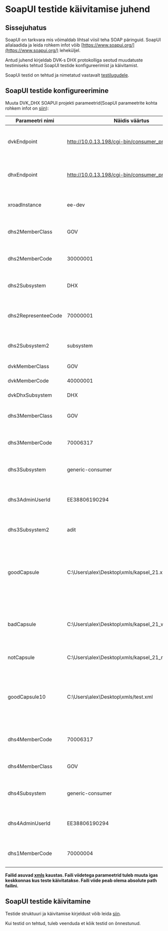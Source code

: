 # SoapUI testide käivitamise juhend

## Sissejuhatus

SoapUI on tarkvara mis võimaldab lihtsal viisil teha SOAP päringuid. SoapUI allalaadida ja leida rohkem infot võib [https://www.soapui.org/](https://www.soapui.org/) leheküljel.

Antud juhend kirjeldab DVK-s DHX protokolliga seotud muudatuste testimiseks tehtud SoapUI testide konfigureerimist ja käivitamist. 

SoapUi testid on tehtud ja nimetatud vastavalt [testilugudele](../dvk_dhx_testilod.md).

## SoapUI testide konfigureerimine

Muuta DVK_DHX SOAPUI projekti parameetrid(SoapUI parameetrite kohta rohkem infot on [siin](https://www.soapui.org/functional-testing/properties/working-with-properties.html)):


| Parameetri nimi | Näidis väärtus | Kommentaar |
|-------|----------|----------------|
| dvkEndpoint | http://10.0.13.198/cgi-bin/consumer_proxy  | endpoint kuhu tuleb saata DVK päringud. Tavaliselt turvaserveri aadress. |
| dhxEndpoint | http://10.0.13.198/cgi-bin/consumer_proxy  | endpoint kuhu tuleb saata DHX päringud. Tavaliselt turvaserveri aadress. |
| xroadInstance | ee-dev | SOAP headeri Xtee parameetri xroadInstance väärtus |
| dhs2MemberClass | GOV | testilugudes kirjeldatud DHS2 Xtee liikme memberClass |
| dhs2MemberCode | 30000001 | testilugudes kirjeldatud DHS2 Xtee liikme memberCode |
| dhs2Subsystem | DHX | testilugudes kirjeldatud DHS2 Xtee liikme subsystemCode |
| dhs2RepresenteeCode | 70000001 | testilugudes kirjeldatud DHS2 Xtee liikme vahendatava registrikood |
| dhs2Subsystem2 | subsystem |  testilugudes kirjeldatud DHS2 Xtee liikme alamsüsteemi nimi |
| dvkMemberClass | GOV | DVK Xtee liikme memberClass |
| dvkMemberCode | 40000001 | DVK Xtee liikme memberCode |
| dvkDhxSubsystem | DHX | DVK Xtee liikme subsystemCode |
| dhs3MemberClass | GOV | testilugudes kirjeldatud DHS3 Xtee liikme memberClass |
| dhs3MemberCode | 70006317 | testilugudes kirjeldatud DHS3 Xtee liikme memberCode |
| dhs3Subsystem | generic-consumer | testilugudes kirjeldatud DHS3 Xtee liikme subsystemCode |
| dhs3AdminUserId | EE38806190294 | testilugudes kirjeldatud DHS3 admin kasutaja isikukood(pannakse Xtee header-sse) |
| dhs3Subsystem2 | adit | testilugudes kirjeldatud DHS3 Xtee liikme alamsüsteemi nimi |
| goodCapsule | C:\Users\alex\Desktop\xmls/kapsel_21.xml | viide failile mis sisaldab Elektroonilise andmevahetuse metaandmete loendile 2.1 vastavalt korrektselt kapseldatud fail.|
| badCapsule | C:\Users\alex\Desktop\xmls/kapsel_21_wrong.xml | viide failile mis sisaldab XML-i mis ei vasta Elektroonilise andmevahetuse metaandmete loendile 2.1 |
| notCapsule | C:\Users\alex\Desktop\xmls/kapsel_21_not_kapsel.xml | viide failile mis ei ole XML või XML vale vorminguga.  |
| goodCapsule10 | C:\Users\alex\Desktop\xmls/test.xml | viide failile mis sisaldab Elektroonilise andmevahetuse metaandmete loendile 1.0 vastavalt korrektselt kapseldatud fail. |
| dhs4MemberCode | 70006317 | testilugudes kirjeldatud DHS4 Xtee liikme memberCode |
| dhs4MemberClass | GOV | testilugudes kirjeldatud DHS4 Xtee liikme memberClass |
| dhs4Subsystem | generic-consumer | testilugudes kirjeldatud DHS4 Xtee liikme subsystemCode |
| dhs4AdminUserId | EE38806190294 | testilugudes kirjeldatud DHS4 admin kasutaja isikukood(pannakse Xtee header-sse) |
| dhs1MemberCode | 70000004 | testilugudes kirjeldatud DHS1 Xtee liikme memberCode |

**Failid asuvad [xmls](xmls) kaustas. Faili viidetega parameetrid tuleb muuta igas keskkonnas kus teste käivitatakse. Faili viide peab olema absolute path failini.**  

## SoapUI testide käivitamine
Testide struktuuri ja käivitamise kirjeldust võib leida [siin](https://www.soapui.org/functional-testing/structuring-and-running-tests.html). 

Kui testid on tehtud, tuleb veenduda et kõik testid on õnnestunud.


